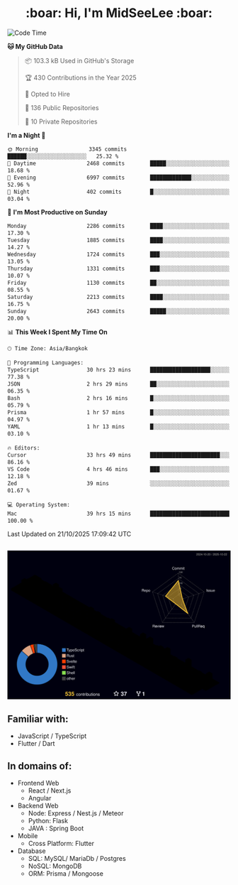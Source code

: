 <h1 align="center"> :boar: Hi, I'm MidSeeLee :boar:</h1>
 
<!--START_SECTION:waka-->
![Code Time](http://img.shields.io/badge/Code%20Time-3%2C549%20hrs%2039%20mins-blue)

**🐱 My GitHub Data** 

> 📦 103.3 kB Used in GitHub's Storage 
 > 
> 🏆 430 Contributions in the Year 2025
 > 
> 💼 Opted to Hire
 > 
> 📜 136 Public Repositories 
 > 
> 🔑 10 Private Repositories 
 > 
**I'm a Night 🦉** 

```text
🌞 Morning                3345 commits        ██████░░░░░░░░░░░░░░░░░░░   25.32 % 
🌆 Daytime                2468 commits        █████░░░░░░░░░░░░░░░░░░░░   18.68 % 
🌃 Evening                6997 commits        █████████████░░░░░░░░░░░░   52.96 % 
🌙 Night                  402 commits         █░░░░░░░░░░░░░░░░░░░░░░░░   03.04 % 
```
📅 **I'm Most Productive on Sunday** 

```text
Monday                   2286 commits        ████░░░░░░░░░░░░░░░░░░░░░   17.30 % 
Tuesday                  1885 commits        ████░░░░░░░░░░░░░░░░░░░░░   14.27 % 
Wednesday                1724 commits        ███░░░░░░░░░░░░░░░░░░░░░░   13.05 % 
Thursday                 1331 commits        ███░░░░░░░░░░░░░░░░░░░░░░   10.07 % 
Friday                   1130 commits        ██░░░░░░░░░░░░░░░░░░░░░░░   08.55 % 
Saturday                 2213 commits        ████░░░░░░░░░░░░░░░░░░░░░   16.75 % 
Sunday                   2643 commits        █████░░░░░░░░░░░░░░░░░░░░   20.00 % 
```


📊 **This Week I Spent My Time On** 

```text
🕑︎ Time Zone: Asia/Bangkok

💬 Programming Languages: 
TypeScript               30 hrs 23 mins      ███████████████████░░░░░░   77.38 % 
JSON                     2 hrs 29 mins       ██░░░░░░░░░░░░░░░░░░░░░░░   06.35 % 
Bash                     2 hrs 16 mins       █░░░░░░░░░░░░░░░░░░░░░░░░   05.79 % 
Prisma                   1 hr 57 mins        █░░░░░░░░░░░░░░░░░░░░░░░░   04.97 % 
YAML                     1 hr 13 mins        █░░░░░░░░░░░░░░░░░░░░░░░░   03.10 % 

🔥 Editors: 
Cursor                   33 hrs 49 mins      ██████████████████████░░░   86.16 % 
VS Code                  4 hrs 46 mins       ███░░░░░░░░░░░░░░░░░░░░░░   12.18 % 
Zed                      39 mins             ░░░░░░░░░░░░░░░░░░░░░░░░░   01.67 % 

💻 Operating System: 
Mac                      39 hrs 15 mins      █████████████████████████   100.00 % 
```


 Last Updated on 21/10/2025 17:09:42 UTC
<!--END_SECTION:waka-->

##

![](./profile-3d-contrib/profile-night-rainbow.svg)

## Familiar with:
- JavaScript / TypeScript
- Flutter / Dart

## In domains of:
- Frontend Web
  - React / Next.js
  - Angular
- Backend Web
  - Node: Express / Nest.js / Meteor
  - Python: Flask
  - JAVA : Spring Boot
- Mobile
  - Cross Platform: Flutter
- Database
  - SQL: MySQL/ MariaDb / Postgres
  - NoSQL: MongoDB
  - ORM: Prisma / Mongoose
